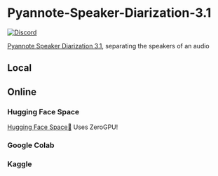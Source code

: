 # Pyannote-Speaker-Diarization-3.1

[![Discord](https://img.shields.io/discord/1198701940511617164?color=%23738ADB&label=Discord&style=for-the-badge)](https://discord.gg/osai)

[Pyannote Speaker Diarization 3.1](https://huggingface.co/pyannote/speaker-diarization-3.1), separating the speakers of an audio

## Local

## Online

### Hugging Face Space
[Hugging Face Space🤗](https://huggingface.co/spaces/Delik/pyannote-speaker-diarization-3.1) Uses ZeroGPU!

### Google Colab


### Kaggle
